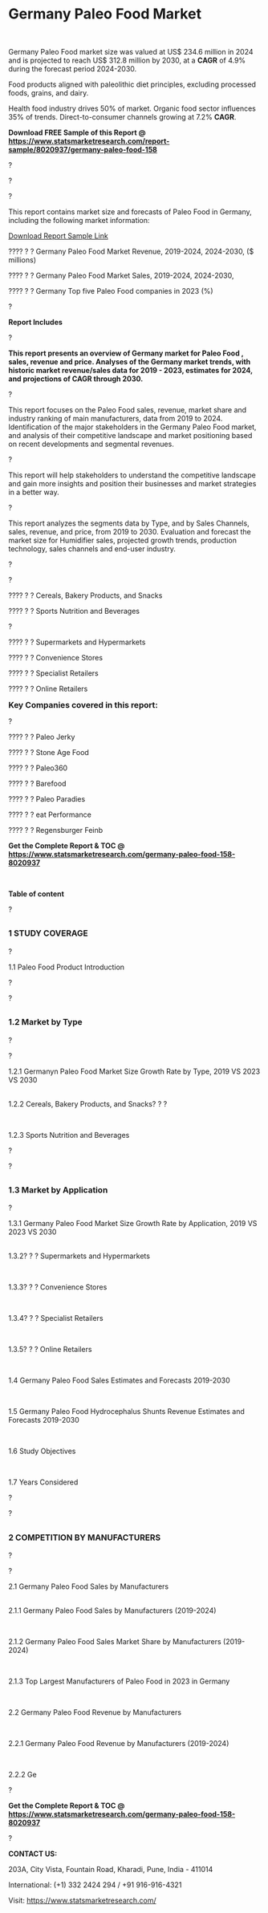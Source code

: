 <h1>Germany Paleo Food Market</h1><br/><p>Germany Paleo Food market size was valued at US$ 234.6 million in 2024 and is projected to reach US$ 312.8 million by 2030, at a <strong>CAGR</strong> of 4.9% during the forecast period 2024-2030.</p>
 
 
 
 <p>Food products aligned with paleolithic diet principles, excluding processed foods, grains, and dairy.</p>
 
 
 
 <p>Health food industry drives 50% of market. Organic food sector influences 35% of trends. Direct-to-consumer channels growing at 7.2% <strong>CAGR</strong>.</p>
 
 
 
 <div><b>Download FREE Sample of this Report @ <a href="https://www.statsmarketresearch.com/download-free-sample/8020937/germany-paleo-food-158">https://www.statsmarketresearch.com/report-sample/8020937/germany-paleo-food-158</a></b></div>
 
 
 
 <p>? </p>
 
 
 
 <p>? </p>
 
 
 
 <p>? </p>
 
 
 
 <p>This report contains market size and forecasts of Paleo Food in Germany, including the following market information:</p>
 
 
 
 <p><a href="https://www.statsmarketresearch.com/download-free-sample/8020937/germany-paleo-food-158">Download Report Sample Link</a></p>
 
 
 
 <p>???? ? ? Germany Paleo Food Market Revenue, 2019-2024, 2024-2030, ($ millions)</p>
 
 
 
 <p>???? ? ? Germany Paleo Food Market Sales, 2019-2024, 2024-2030,</p>
 
 
 
 <p>???? ? ? Germany Top five Paleo Food companies in 2023 (%)</p>
 
 
 
 <p>? </p>
 
 
 
 <p><strong>Report Includes</strong></p>
 
 
 
 <p>? </p>
 
 
 
 <p><strong>This report presents an overview of Germany market for Paleo Food , sales, revenue and price. Analyses of the Germany market trends, with historic market revenue/sales data for 2019 - 2023, estimates for 2024, and projections of <strong>CAGR</strong> through 2030.</strong></p>
 
 
 
 <p>? </p>
 
 
 
 <p>This report focuses on the Paleo Food sales, revenue, market share and industry ranking of main manufacturers, data from 2019 to 2024. Identification of the major stakeholders in the Germany Paleo Food market, and analysis of their competitive landscape and market positioning based on recent developments and segmental revenues.</p>
 
 
 
 <p>? </p>
 
 
 
 <p>This report will help stakeholders to understand the competitive landscape and gain more insights and position their businesses and market strategies in a better way.</p>
 
 
 
 <p>? </p>
 
 
 
 <p>This report analyzes the segments data by Type, and by Sales Channels, sales, revenue, and price, from 2019 to 2030. Evaluation and forecast the market size for Humidifier sales, projected growth trends, production technology, sales channels and end-user industry.</p>
 
 
 
 <p>? </p>
 
 
 
 <p>? </p>
 
 
 
 <p>???? ? ? Cereals, Bakery Products, and Snacks</p>
 
 
 
 <p>???? ? ? Sports Nutrition and Beverages</p>
 
 
 
 <p>? </p>
 
 
 
 <p>???? ? ? Supermarkets and Hypermarkets</p>
 
 
 
 <p>???? ? ? Convenience Stores</p>
 
 
 
 <p>???? ? ? Specialist Retailers</p>
 
 
 
 <p>???? ? ? Online Retailers</p>
 
 
 
 <p><span style="font-size:16px"><strong>Key Companies covered in this report:</strong></span></p>
 
 
 
 <p>? </p>
 
 
 
 <p>???? ? ? Paleo Jerky</p>
 
 
 
 <p>???? ? ? Stone Age Food</p>
 
 
 
 <p>???? ? ? Paleo360</p>
 
 
 
 <p>???? ? ? Barefood</p>
 
 
 
 <p>???? ? ? Paleo Paradies</p>
 
 
 
 <p>???? ? ? eat Performance</p>
 
 
 
 <p>???? ? ? Regensburger Feinb</p>
 
 
 
 <div><b>Get the Complete Report & TOC @ <a href="https://www.statsmarketresearch.com/germany-paleo-food-158-8020937">https://www.statsmarketresearch.com/germany-paleo-food-158-8020937</a></b></div>
 
 
 
 <p><br />
 
 <b>Table of content</b></p>
 
 
 
 <p>? </p>
 
 
 
 <h2><span style="font-size:16px"><strong>1 STUDY COVERAGE</strong></span></h2>
 
 
 
 <p>? </p>
 
 
 
 <p>1.1 Paleo Food Product Introduction</p>
 
 
 
 <p>? </p>
 
 
 
 <p>? </p>
 
 
 
 <h2><span style="font-size:16px"><strong>1.2 Market by Type</strong></span></h2>
 
 
 
 <p>? </p>
 
 
 
 <p>? </p>
 
 
 
 <p>1.2.1 Germanyn Paleo Food Market Size Growth Rate by Type, 2019 VS 2023 VS 2030<br />
 
 <br />
 
 1.2.2 Cereals, Bakery Products, and Snacks? ? ? <br />
 
 <br />
 
 1.2.3 Sports Nutrition and Beverages<br />
 
 ? </p>
 
 
 
 <p>? </p>
 
 
 
 <h2><span style="font-size:16px"><strong>1.3 Market by Application</strong></span></h2>
 
 
 
 <p>? </p>
 
 
 
 <p>1.3.1 Germany Paleo Food Market Size Growth Rate by Application, 2019 VS 2023 VS 2030<br />
 
 <br />
 
 1.3.2? ? ? Supermarkets and Hypermarkets<br />
 
 <br />
 
 1.3.3? ? ? Convenience Stores<br />
 
 <br />
 
 1.3.4? ? ? Specialist Retailers<br />
 
 <br />
 
 1.3.5? ? ? Online Retailers<br />
 
 <br />
 
 1.4 Germany Paleo Food Sales Estimates and Forecasts 2019-2030<br />
 
 <br />
 
 1.5 Germany Paleo Food Hydrocephalus Shunts Revenue Estimates and Forecasts 2019-2030<br />
 
 <br />
 
 1.6 Study Objectives<br />
 
 <br />
 
 1.7 Years Considered</p>
 
 
 
 <p>? </p>
 
 
 
 <p>? </p>
 
 
 
 <h2><span style="font-size:16px"><strong>2 COMPETITION BY MANUFACTURERS</strong></span></h2>
 
 
 
 <p>? </p>
 
 
 
 <p>? </p>
 
 
 
 <p>2.1 Germany Paleo Food Sales by Manufacturers<br />
 
 <br />
 
 2.1.1 Germany Paleo Food Sales by Manufacturers (2019-2024)<br />
 
 <br />
 
 2.1.2 Germany Paleo Food Sales Market Share by Manufacturers (2019-2024)<br />
 
 <br />
 
 2.1.3 Top Largest Manufacturers of Paleo Food in 2023 in Germany<br />
 
 <br />
 
 2.2 Germany Paleo Food Revenue by Manufacturers<br />
 
 <br />
 
 2.2.1 Germany Paleo Food Revenue by Manufacturers (2019-2024)<br />
 
 <br />
 
 2.2.2 Ge</p>
 
 
 
 <p>? </p>
 
 
 
 <div><b>Get the Complete Report & TOC @ <a href="https://www.statsmarketresearch.com/germany-paleo-food-158-8020937">https://www.statsmarketresearch.com/germany-paleo-food-158-8020937</a></b></div>
 
 
 
 <p>? </p>
 
 
 
 <p><b>CONTACT US:</b><br />
 
 203A, City Vista, Fountain Road, Kharadi, Pune, India - 411014<br />
 
 International: (+1) 332 2424 294 / +91 916-916-4321<br />
 
 Visit: <a href="https://www.statsmarketresearch.com/">https://www.statsmarketresearch.com/</a></p>